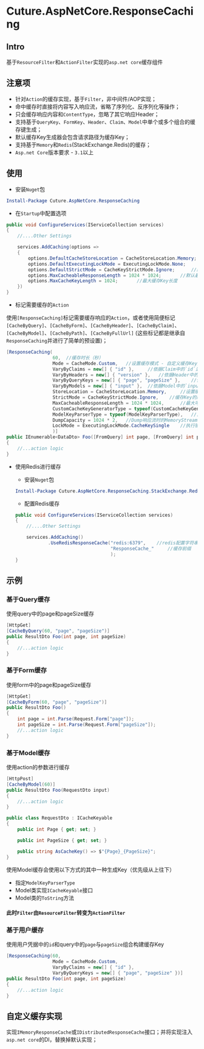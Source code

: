 # Cuture.AspNetCore.ResponseCaching
## Intro
基于`ResourceFilter`和`ActionFilter`实现的`asp.net core`缓存组件

## 注意项
- 针对`Action`的缓存实现，基于`Filter`，非中间件/AOP实现；
- 命中缓存时直接将内容写入响应流，省略了序列化、反序列化等操作；
- 只会缓存响应内容和`ContentType`，忽略了其它响应Header；
- 支持基于`QueryKey`、`FormKey`、`Header`、`Claim`、`Model`中单个或多个组合的缓存键生成；
- 默认缓存Key生成器会包含请求路径为缓存Key；
- 支持基于`Memory`和`Redis`(StackExchange.Redis)的缓存；
- `Asp.net Core`版本要求 - `3.1`以上

## 使用

- 安装`Nuget`包

```PowerShell
Install-Package Cuture.AspNetCore.ResponseCaching
```

- 在`Startup`中配置选项

```C#
public void ConfigureServices(IServiceCollection services)
{
    //....Other Settings

    services.AddCaching(options =>
    {
        options.DefaultCacheStoreLocation = CacheStoreLocation.Memory;      //默认缓存数据存储位置 - Memory
        options.DefaultExecutingLockMode = ExecutingLockMode.None;      //默认执行锁定模式 - 不锁定
        options.DefaultStrictMode = CacheKeyStrictMode.Ignore;      //默认缓存Key的严格模式 - 忽略没有的找到的Key
        options.MaxCacheableResponseLength = 1024 * 1024;       //默认最大可缓存的响应内容长度
        options.MaxCacheKeyLength = 1024;       //最大缓存Key长度
    })
}
```

- 标记需要缓存的`Action`

使用`[ResponseCaching]`标记需要缓存响应的`Action`，或者使用简便标记`[CacheByQuery]`、`[CacheByForm]`、`[CacheByHeader]`、`[CacheByClaim]`、`[CacheByModel]`、`[CacheByPath]`、`[CacheByFullUrl]` (这些标记都是继承自`ResponseCaching`并进行了简单的预设置)；

```C#
[ResponseCaching(
                 60,  //缓存时长（秒）
                 Mode = CacheMode.Custom,   //设置缓存模式 - 自定义缓存Key生成
                 VaryByClaims = new[] { "id" },     //依据Claim中的`id`进行构建缓存Key
                 VaryByHeaders = new[] { "version" },   //依据Header中的`version`进行构建缓存Key
                 VaryByQueryKeys = new[] { "page", "pageSize" },    //依据Query中的`page`和`pageSize`进行构建缓存Key
                 VaryByModels = new[] { "input" },  //依据Model中的`input`进行构建缓存Key
                 StoreLocation = CacheStoreLocation.Memory,     //设置缓存数据存储位置 - Memory
                 StrictMode = CacheKeyStrictMode.Ignore,    //缓存Key的严格模式 - 忽略没有的找到的Key
                 MaxCacheableResponseLength = 1024 * 1024,      //最大可缓存的响应内容长度
                 CustomCacheKeyGeneratorType = typeof(CustomCacheKeyGeneratorType),     //自定义缓存Key生成器类型
                 ModelKeyParserType = typeof(ModelKeyParserType),   //自定义Model的Key分析器
                 DumpCapacity = 1024 * 2,   //Dump响应流时的MemoryStream初始化大小
                 LockMode = ExecutingLockMode.CacheKeySingle    //执行锁定模式 - 依据缓存Key锁定（尽可能保证单机每个Key只有一个action方法体在执行）
                 )]
public IEnumerable<DataDto> Foo([FromQuery] int page, [FromQuery] int pageSize, [FromBody] RequestDto input)
{
    //...action logic
}
```

- 使用Redis进行缓存

    - 安装`Nuget`包

    ```PowerShell
    Install-Package Cuture.AspNetCore.ResponseCaching.StackExchange.Redis
    ```

    - 配置Redis缓存

    ```C#
    public void ConfigureServices(IServiceCollection services)
    {
        //....Other Settings

        services.AddCaching()
                .UseRedisResponseCache("redis:6379",    //redis配置字符串
                                       "ResponseCache_"     //缓存前缀
                                       );
    }
    ```

## 示例

### 基于Query缓存

使用query中的page和pageSize缓存
```C#
[HttpGet]
[CacheByQuery(60, "page", "pageSize")]
public ResultDto Foo(int page, int pageSize)
{
    //...action logic
}
```

### 基于Form缓存

使用form中的page和pageSize缓存
```C#
[HttpGet]
[CacheByForm(60, "page", "pageSize")]
public ResultDto Foo()
{
    int page = int.Parse(Request.Form["page"]);
    int pageSize = int.Parse(Request.Form["pageSize"]);
    //...action logic
}
```

### 基于Model缓存

使用action的参数进行缓存
```C#
[HttpPost]
[CacheByModel(60)]
public ResultDto Foo(RequestDto input)
{
    //...action logic
}

public class RequestDto : ICacheKeyable
{
    public int Page { get; set; }

    public int PageSize { get; set; }

    public string AsCacheKey() => $"{Page}_{PageSize}";
}
```
使用Model缓存会使用以下方式的其中一种生成Key（优先级从上往下）
- 指定`ModelKeyParserType`
- Model类实现`ICacheKeyable`接口
- Model类的`ToString`方法

#### 此时`Filter`由`ResourceFilter`转变为`ActionFilter`

### 基于用户缓存

使用用户凭据中的`id`和query中的`page`与`pageSize`组合构建缓存Key
```C#
[ResponseCaching(60,
                 Mode = CacheMode.Custom,
                 VaryByClaims = new[] { "id" },
                 VaryByQueryKeys = new[] { "page", "pageSize" })]
public ResultDto Foo(int page, int pageSize)
{
    //...action logic
}
```

## 自定义缓存实现

实现`IMemoryResponseCache`或`IDistributedResponseCache`接口；并将实现注入`asp.net core`的DI，替换掉默认实现；